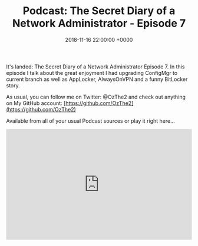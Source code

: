 ﻿---
layout: post
title:  "Podcast: The Secret Diary of a Network Administrator - Episode 7"
date:   2018-11-16 22:00:00 +0000
categories: Podcast
tags: [podcast,configmgr,powershell,applocker,aovpn,bitlocker]
---
It's landed: The Secret Diary of a Network Administrator Episode 7.
In this episode I talk about the great enjoyment I had upgrading ConfigMgr to current branch as well as AppLocker, AlwaysOnVPN and a funny BitLocker story.

As usual, you can follow me on Twitter: @OzThe2 and check out anything on My GitHub account: [https://github.com/OzThe2](https://github.com/OzThe2)

Available from all of your usual Podcast sources or play it right here...

<iframe width="100%" height="300" scrolling="no" frameborder="no" allow="autoplay" src="https://w.soundcloud.com/player/?url=https%3A//api.soundcloud.com/tracks/545807598&color=%23b4b4b4&auto_play=false&hide_related=false&show_comments=true&show_user=true&show_reposts=false&show_teaser=true&visual=true"></iframe>